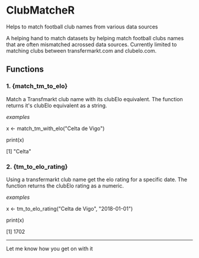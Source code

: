 # ClubMatcheR
Helps to match football club names from various data sources

A helping hand to match datasets by helping match football clubs names that are often mismatched acrossed data sources. Currently limited to matching clubs between transfermarkt.com and clubelo.com.

## Functions

### 1. {match_tm_to_elo}
Match a Transfmarkt club name with its clubElo equivalent. The function returns it's clubElo equivalent as a string.

*examples*

x <- match_tm_with_elo("Celta de Vigo")

print(x)

[1] "Celta"



### 2. {tm_to_elo_rating}
Using a transfermarkt club name get the elo rating for a specific date. The function returns the clubElo rating as a numeric.

*examples*

x <- tm_to_elo_rating("Celta de Vigo", "2018-01-01")

print(x)

[1] 1702

___

Let me know how you get on with it
